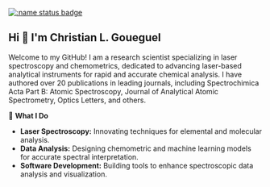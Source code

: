 [![:name status badge](https://christiangoueguel.r-universe.dev/badges/:name)](https://christiangoueguel.r-universe.dev/)
## Hi 👋 I'm Christian L. Goueguel

Welcome to my GitHub! I am a research scientist specializing in laser spectroscopy and chemometrics, dedicated to advancing laser-based analytical instruments for rapid and accurate chemical analysis. I have authored over 20 publications in leading journals, including Spectrochimica Acta Part B: Atomic Spectroscopy, Journal of Analytical Atomic Spectrometry, Optics Letters, and others.

🔬 **What I Do**
-  **Laser Spectroscopy:** Innovating techniques for elemental and molecular analysis.
-  **Data Analysis:** Designing chemometric and machine learning models for accurate spectral interpretation.
-  **Software Development:** Building tools to enhance spectroscopic data analysis and visualization.

<!--
**ChristianGoueguel/ChristianGoueguel** is a ✨ _special_ ✨ repository because its `README.md` (this file) appears on your GitHub profile.

Here are some ideas to get you started:

- 🔭 I’m currently working on ...
- 🌱 I’m currently learning ...
- 👯 I’m looking to collaborate on ...
- 🤔 I’m looking for help with ...
- 💬 Ask me about ...
- 📫 How to reach me: ...
- 😄 Pronouns: ...
- ⚡ Fun fact: ...
-->
